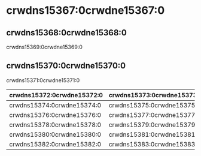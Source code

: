 # crwdns15367:0crwdne15367:0

## crwdns15368:0crwdne15368:0

crwdns15369:0crwdne15369:0

## crwdns15370:0crwdne15370:0

crwdns15371:0crwdne15371:0

| crwdns15372:0crwdne15372:0 | crwdns15373:0crwdne15373:0 |
| -------------------------- | -------------------------- |
| crwdns15374:0crwdne15374:0 | crwdns15375:0crwdne15375:0 |
| crwdns15376:0crwdne15376:0 | crwdns15377:0crwdne15377:0 |
| crwdns15378:0crwdne15378:0 | crwdns15379:0crwdne15379:0 |
| crwdns15380:0crwdne15380:0 | crwdns15381:0crwdne15381:0 |
| crwdns15382:0crwdne15382:0 | crwdns15383:0crwdne15383:0 |